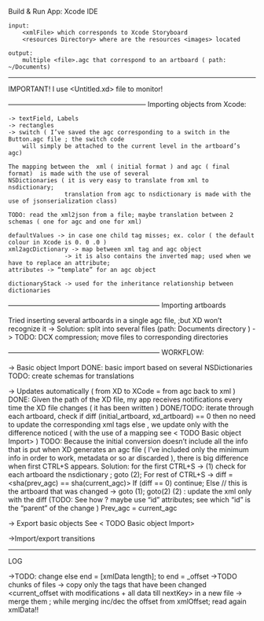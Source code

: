 Build & Run App:
	Xcode IDE
 
	input: 
		<xmlFile> which corresponds to Xcode Storyboard
		<resources Directory> where are the resources <images> located

	output: 
		multiple <file>.agc that correspond to an artboard ( path: ~/Documents)
-------------------
IMPORTANT! I use <Untitled.xd> file to monitor! 
 
————————————————————
Importing objects from Xcode: 

	-> textField, Labels
	-> rectangles
	-> switch ( I’ve saved the agc corresponding to a switch in the Button.agc file ; the switch code
		will simply be attached to the current level in the artboard’s agc)

	The mapping between the  xml ( initial format ) and agc ( final format)  is made with the use of several
	NSDictionaries ( it is very easy to translate from xml to nsdictionary; 
					translation from agc to nsdictionary is made with the use of jsonserialization class)

	TODO: read the xml2json from a file; maybe translation between 2 schemas ( one for agc and one for xml)

	defaultValues -> in case one child tag misses; ex. color ( the default colour in Xcode is 0. 0 .0 )
	xml2agcDictionary -> map between xml tag and agc object
					-> it is also contains the inverted map; used when we  have to replace an attribute;
	attributes -> “template” for an agc object 

	dictionaryStack -> used for the inheritance relationship between dictionaries
	

——————————————————————
Importing artboards 

				 
Tried inserting several artboards in a single agc file, ;but XD won’t recognize it
-> Solution: split into several files (path: Documents directory ) 
-> TODO: DCX compression; move files to corresponding directories


——————————————————————
WORKFLOW: 

-> Basic object Import
DONE: basic import based on several NSDictionaries
TODO: create schemas for translations

-> Updates automatically ( from XD to XCode = from agc back to xml )
DONE: Given the path of the XD file, my app receives notifications every time the XD file changes ( it has been written )
DONE/TODO: iterate through each artboard, 
check if diff (initial_artboard, xd_artboard) == 0  then no need to update the corresponding xml tags
else , we update only with the difference noticed ( with the use of a mapping see < TODO  Basic object Import> )
TODO: Because the initial conversion doesn’t include all the info that is put when XD generates an agc file ( I’ve included only the minimum info in order to work, metadata or so ar discarded ), there is big difference when first CTRL+S appears. 
Solution: for the first CTRL+S -> (1) check for each artboard the  nsdictionary ; goto (2);
For rest of CTRL+S -> diff = <sha(prev_agc)  ==  sha(current_agc)>
If (diff == 0) continue;
Else // this is the artboard that was changed -> goto (1); goto(2)
(2) : update the xml only with the diff (TODO: See how ? maybe use “id” attributes; see which “id” is the “parent” of the change )
Prev_agc = current_agc

-> Export basic objects
See < TODO  Basic object Import>

->Import/export transitions 

----------------------

LOG

->TODO: change else end = [xmlData length]; to end = </scene>_offset
->TODO chunks of files
-> copy only the tags that have been changed <current_offset with modifications + all data till nextKey> in a new file 
-> merge them ; while merging inc/dec the offset from xmlOffset; read again xmlData!!
